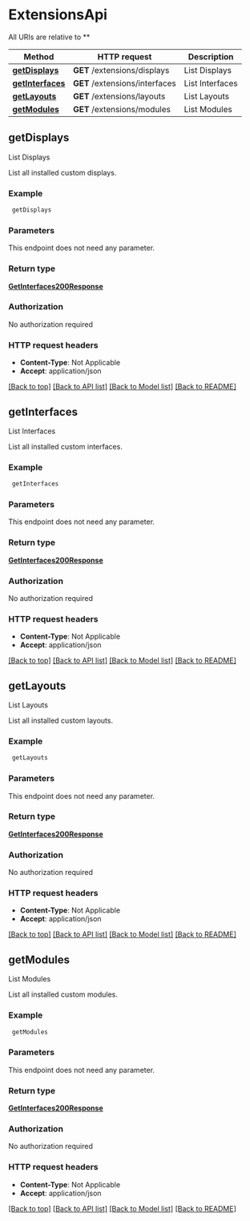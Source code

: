 # ExtensionsApi

All URIs are relative to **

Method | HTTP request | Description
------------- | ------------- | -------------
[**getDisplays**](ExtensionsApi.md#getDisplays) | **GET** /extensions/displays | List Displays
[**getInterfaces**](ExtensionsApi.md#getInterfaces) | **GET** /extensions/interfaces | List Interfaces
[**getLayouts**](ExtensionsApi.md#getLayouts) | **GET** /extensions/layouts | List Layouts
[**getModules**](ExtensionsApi.md#getModules) | **GET** /extensions/modules | List Modules



## getDisplays

List Displays

List all installed custom displays.

### Example

```bash
 getDisplays
```

### Parameters

This endpoint does not need any parameter.

### Return type

[**GetInterfaces200Response**](GetInterfaces200Response.md)

### Authorization

No authorization required

### HTTP request headers

- **Content-Type**: Not Applicable
- **Accept**: application/json

[[Back to top]](#) [[Back to API list]](../README.md#documentation-for-api-endpoints) [[Back to Model list]](../README.md#documentation-for-models) [[Back to README]](../README.md)


## getInterfaces

List Interfaces

List all installed custom interfaces.

### Example

```bash
 getInterfaces
```

### Parameters

This endpoint does not need any parameter.

### Return type

[**GetInterfaces200Response**](GetInterfaces200Response.md)

### Authorization

No authorization required

### HTTP request headers

- **Content-Type**: Not Applicable
- **Accept**: application/json

[[Back to top]](#) [[Back to API list]](../README.md#documentation-for-api-endpoints) [[Back to Model list]](../README.md#documentation-for-models) [[Back to README]](../README.md)


## getLayouts

List Layouts

List all installed custom layouts.

### Example

```bash
 getLayouts
```

### Parameters

This endpoint does not need any parameter.

### Return type

[**GetInterfaces200Response**](GetInterfaces200Response.md)

### Authorization

No authorization required

### HTTP request headers

- **Content-Type**: Not Applicable
- **Accept**: application/json

[[Back to top]](#) [[Back to API list]](../README.md#documentation-for-api-endpoints) [[Back to Model list]](../README.md#documentation-for-models) [[Back to README]](../README.md)


## getModules

List Modules

List all installed custom modules.

### Example

```bash
 getModules
```

### Parameters

This endpoint does not need any parameter.

### Return type

[**GetInterfaces200Response**](GetInterfaces200Response.md)

### Authorization

No authorization required

### HTTP request headers

- **Content-Type**: Not Applicable
- **Accept**: application/json

[[Back to top]](#) [[Back to API list]](../README.md#documentation-for-api-endpoints) [[Back to Model list]](../README.md#documentation-for-models) [[Back to README]](../README.md)

